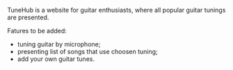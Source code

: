 TuneHub is a website for guitar enthusiasts, where all popular guitar tunings are presented.

Fatures to be added:
- tuning guitar by microphone;
- presenting list of songs that use choosen tuning;
- add your own guitar tunes.
